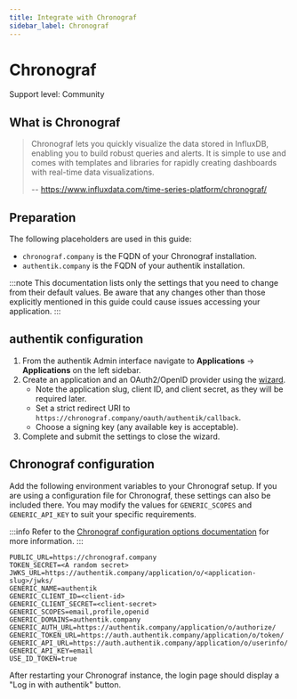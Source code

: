 ```yaml
---
title: Integrate with Chronograf
sidebar_label: Chronograf
---
```


# Chronograf

<span class="badge badge--secondary">Support level: Community</span>

## What is Chronograf

> Chronograf lets you quickly visualize the data stored in InfluxDB, enabling you to build robust queries and alerts. It is simple to use and comes with templates and libraries for rapidly creating dashboards with real-time data visualizations.
>
> -- https://www.influxdata.com/time-series-platform/chronograf/

## Preparation

The following placeholders are used in this guide:

- `chronograf.company` is the FQDN of your Chronograf installation.
- `authentik.company` is the FQDN of your authentik installation.

:::note
This documentation lists only the settings that you need to change from their default values. Be aware that any changes other than those explicitly mentioned in this guide could cause issues accessing your application.
:::

## authentik configuration

1. From the authentik Admin interface navigate to **Applications** -> **Applications** on the left sidebar.
2. Create an application and an OAuth2/OpenID provider using the [wizard](https://docs.goauthentik.io/docs/add-secure-apps/applications/manage_apps#add-new-applications).
    - Note the application slug, client ID, and client secret, as they will be required later.
    - Set a strict redirect URI to `https://chronograf.company/oauth/authentik/callback`.
    - Choose a signing key (any available key is acceptable).
3. Complete and submit the settings to close the wizard.

## Chronograf configuration

Add the following environment variables to your Chronograf setup. If you are using a configuration file for Chronograf, these settings can also be included there. You may modify the values for `GENERIC_SCOPES` and `GENERIC_API_KEY` to suit your specific requirements.

:::info
Refer to the [Chronograf configuration options documentation](https://docs.influxdata.com/chronograf/v1/administration/config-options/) for more information.
:::

```
PUBLIC_URL=https://chronograf.company
TOKEN_SECRET=<A random secret>
JWKS_URL=https://authentik.company/application/o/<application-slug>/jwks/
GENERIC_NAME=authentik
GENERIC_CLIENT_ID=<client-id>
GENERIC_CLIENT_SECRET=<client-secret>
GENERIC_SCOPES=email,profile,openid
GENERIC_DOMAINS=authentik.company
GENERIC_AUTH_URL=https://authentik.company/application/o/authorize/
GENERIC_TOKEN_URL=https://auth.authentik.company/application/o/token/
GENERIC_API_URL=https://auth.authentik.company/application/o/userinfo/
GENERIC_API_KEY=email
USE_ID_TOKEN=true
```

After restarting your Chronograf instance, the login page should display a "Log in with authentik" button.
